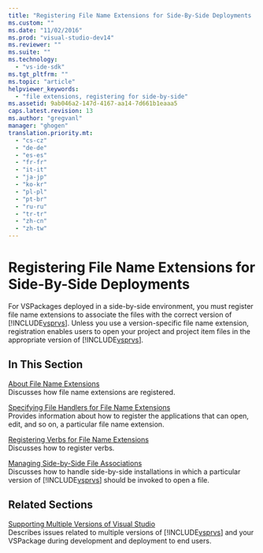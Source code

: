 ```yaml
---
title: "Registering File Name Extensions for Side-By-Side Deployments | Microsoft Docs"
ms.custom: ""
ms.date: "11/02/2016"
ms.prod: "visual-studio-dev14"
ms.reviewer: ""
ms.suite: ""
ms.technology: 
  - "vs-ide-sdk"
ms.tgt_pltfrm: ""
ms.topic: "article"
helpviewer_keywords: 
  - "file extensions, registering for side-by-side"
ms.assetid: 9ab046a2-147d-4167-aa14-7d661b1eaaa5
caps.latest.revision: 13
ms.author: "gregvanl"
manager: "ghogen"
translation.priority.mt: 
  - "cs-cz"
  - "de-de"
  - "es-es"
  - "fr-fr"
  - "it-it"
  - "ja-jp"
  - "ko-kr"
  - "pl-pl"
  - "pt-br"
  - "ru-ru"
  - "tr-tr"
  - "zh-cn"
  - "zh-tw"
---
```

# Registering File Name Extensions for Side-By-Side Deployments
For VSPackages deployed in a side-by-side environment, you must register file name extensions to associate the files with the correct version of [!INCLUDE[vsprvs](../code-quality/includes/vsprvs_md.md)]. Unless you use a version-specific file name extension, registration enables users to open your project and project item files in the appropriate version of [!INCLUDE[vsprvs](../code-quality/includes/vsprvs_md.md)].  
  
## In This Section  
 [About File Name Extensions](../extensibility/about-file-name-extensions.md)  
 Discusses how file name extensions are registered.  
  
 [Specifying File Handlers for File Name Extensions](../extensibility/specifying-file-handlers-for-file-name-extensions.md)  
 Provides information about how to register the applications that can open, edit, and so on, a particular file name extension.  
  
 [Registering Verbs for File Name Extensions](../extensibility/registering-verbs-for-file-name-extensions.md)  
 Discusses how to register verbs.  
  
 [Managing Side-by-Side File Associations](../extensibility/managing-side-by-side-file-associations.md)  
 Discusses how to handle side-by-side installations in which a particular version of [!INCLUDE[vsprvs](../code-quality/includes/vsprvs_md.md)] should be invoked to open a file.  
  
## Related Sections  
 [Supporting Multiple Versions of Visual Studio](../extensibility/supporting-multiple-versions-of-visual-studio.md)  
 Describes issues related to multiple versions of [!INCLUDE[vsprvs](../code-quality/includes/vsprvs_md.md)] and your VSPackage during development and deployment to end users.
